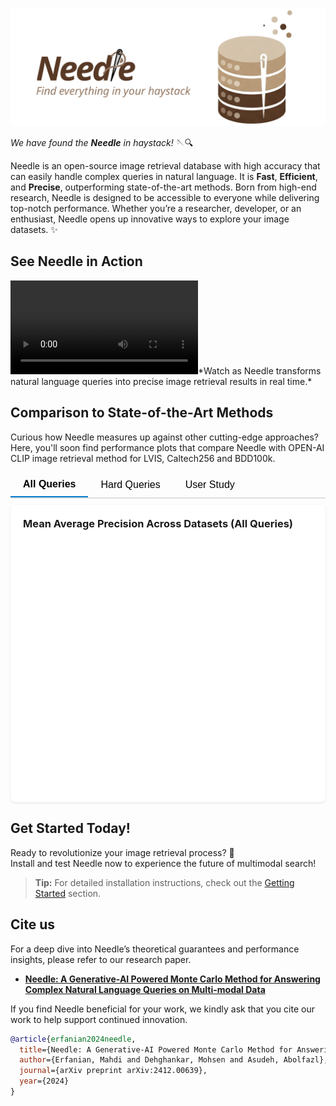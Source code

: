 <!-- Needle Banner -->
![Needle Banner](media/needle-banner-transparent.png)

<!-- Motto -->
*We have found the* ***Needle*** *in haystack!* 🪡🔍

<!-- Description -->
Needle is an open-source image retrieval database with high accuracy that can easily handle complex queries in natural language. It is **Fast**, **Efficient**, and **Precise**, outperforming state-of-the-art methods. Born from high-end research, Needle is designed to be accessible to everyone while delivering top-notch performance. Whether you’re a researcher, developer, or an enthusiast, Needle opens up innovative ways to explore your image datasets. ✨

<!-- Demonstration GIF -->
## See Needle in Action

<video controls>
  <source src="media/needle-demo.mp4" type="video/mp4">
</video>*Watch as Needle transforms natural language queries into precise image retrieval results in real time.*

## Comparison to State-of-the-Art Methods

Curious how Needle measures up against other cutting-edge approaches? Here, you'll soon find performance plots that
compare Needle with OPEN-AI CLIP image retrieval method for LVIS, Caltech256 and BDD100k.

<!DOCTYPE html>
<html lang="en">
<head>
    <meta charset="UTF-8">
    <meta name="viewport" content="width=device-width, initial-scale=1.0">
    <script src="https://cdnjs.cloudflare.com/ajax/libs/Chart.js/3.7.0/chart.min.js"></script>
    <style>
        .tabs {
            display: flex;
            margin-bottom: 10px;
            border-bottom: 2px solid #e0e0e0;
        }
        .tab-button {
            padding: 10px 20px;
            cursor: pointer;
            border: none;
            background: none;
            outline: none;
            font-size: 16px;
        }
        .tab-button.active {
            border-bottom: 2px solid #007acc;
            font-weight: bold;
        }
        .tab-content {
            display: none;
        }
        .tab-content.active {
            display: block;
        }
    </style>
    <title>Mean Average Precision Charts</title>
</head>
<body>
    <div class="tabs">
        <button class="tab-button active" id="allQueriesTab">All Queries</button>
        <button class="tab-button" id="hardQueriesTab">Hard Queries</button>
        <button class="tab-button" id="userStudyTab">User Study</button>
    </div>
    <div id="chartContainer">
        <div class="tab-content active" id="allQueriesContent">
            <div style="background: white; border-radius: 8px; padding: 20px; box-shadow: 0 1px 3px rgba(0,0,0,0.12);">
                <h3 style="margin-block-start: 0" id="chartTitle">Mean Average Precision Across Datasets (All Queries)</h3>
                <div style="height: 400px;">
                    <canvas id="precisionChart"></canvas>
                </div>
            </div>
        </div>
        <div class="tab-content" id="hardQueriesContent">
            <div style="background: white; border-radius: 8px; padding: 20px; box-shadow: 0 1px 3px rgba(0,0,0,0.12);">
                <h3 style="margin-block-start: 0">Mean Average Precision Across Datasets (Hard Queries)</h3>
                <div style="height: 400px;">
                    <canvas id="precisionChartHard"></canvas>
                </div>
            </div>
        </div>
        <div class="tab-content" id="userStudyContent">
            <div style="background: white; border-radius: 8px; padding: 20px; box-shadow: 0 1px 3px rgba(0,0,0,0.12);">
                <h3 style="margin-block-start: 0">User Study Preferences</h3>
                <div style="height: 400px;">
                    <canvas id="preferenceChart"></canvas>
                </div>
            </div>
        </div>
    </div>
    <script>
        document.addEventListener('DOMContentLoaded', function () {
            // Data for All Queries Tab
            const allQueriesData = {
                labels: ['LVIS', 'Caltech256', 'BDD100K', 'COCO'],
                datasets: [
                    {
                        label: 'Needle',
                        data: [0.323, 0.966, 0.711, 0.977],
                        backgroundColor: '#c2e8c4',
                        borderColor: '#2e7d32',
                        borderWidth: 1
                    },
                    {
                        label: 'CLIP',
                        data: [0.168, 0.939, 0.670, 0.952],
                        backgroundColor: '#c7dff9',
                        borderColor: '#1565c0',
                        borderWidth: 1
                    },
                    {
                        label: 'ALIGN',
                        data: [0.207, 0.947, 0.573, 0.960],
                        backgroundColor: '#ffe1c8',
                        borderColor: '#ef6c00',
                        borderWidth: 1
                    },
                    {
                        label: 'FLAVA',
                        data: [0.180, 0.903, 0.698, 0.941],
                        backgroundColor: '#e8d1f7',
                        borderColor: '#6a1b9a',
                        borderWidth: 1
                    },
                    {
                        label: 'BLIP + MiniLM',
                        data: [0.179, 0.838, 0.610, 0.951],
                        backgroundColor: '#f9cdde',
                        borderColor: '#c2185b',
                        borderWidth: 1
                    }
                ]
            };
            const hardQueriesData = {
                labels: ['LVIS', 'Caltech256', 'BDD100K', 'COCO'],
                 datasets: [
                {
                    label: 'Needle',
                    data: [0.249, 0.687, 0.158, 0.981],
                    backgroundColor: '#c2e8c4',
                    borderColor: '#2e7d32',
                    borderWidth: 1
                },
                {
                    label: 'CLIP',
                    data: [0.078, 0.181, 0.005, 0.477],
                    backgroundColor: '#c7dff9',
                    borderColor: '#1565c0',
                    borderWidth: 1
                },
                {
                    label: 'ALIGN',
                    data: [0.129, 0.398, 0.003, 0.895],
                    backgroundColor: '#ffe1c8',
                    borderColor: '#ef6c00',
                    borderWidth: 1
                },
                {
                    label: 'FLAVA',
                    data: [0.099, 0.306, 0.036, 0.281],
                    backgroundColor: '#e8d1f7',
                    borderColor: '#6a1b9a',
                    borderWidth: 1
                },
                {
                    label: 'BLIP + MiniLM',
                    data: [0.107, 0.372, 0.144, 0.698],
                    backgroundColor: '#f9cdde',
                    borderColor: '#c2185b',
                    borderWidth: 1
                }
            ]
            };
            const ctx = document.getElementById('precisionChart').getContext('2d');
            new Chart(ctx, {
                type: 'bar',
                data: allQueriesData,
                options: {
                    responsive: true,
                    maintainAspectRatio: false,
                    plugins: {
                        tooltip: {
                            callbacks: {
                                label: function (context) {
                                    return context.dataset.label + ': ' + context.raw;
                                }
                            }
                        }
                    },
                    scales: {
                        y: {
                            beginAtZero: true,
                            title: {
                                display: true,
                                text: 'Mean Average Precision'
                            }
                        }
                    }
                }
            });
            const preferenceCtx = document.getElementById('preferenceChart').getContext('2d');
            new Chart(preferenceCtx, {
                type: 'bar',
                data: {
                    labels: ['Needle', 'CLIP', 'Both', 'Neither'],
                    datasets: [
                        {
                            label: 'Needle',
                            data: [52.52, 23.23, 14.15, 10.1],
                            backgroundColor: '#bbddf5',
                            borderColor: '#367ea4',
                            borderWidth: 1
                        }
                    ]
                },
                options: {
                    responsive: true,
                    maintainAspectRatio: false,
                    plugins: {
                        tooltip: {
                            callbacks: {
                                label: function(context) {
                                    return context.dataset.label + ': ' + context.raw + '%';
                                }
                            }
                        }
                    },
                    scales: {
                        y: {
                            beginAtZero: true,
                            max: 100,
                            title: {
                                display: true,
                                text: 'Score (%)'
                            }
                        }
                    }
                }
            });
            const allQueriesTab = document.getElementById('allQueriesTab');
            const hardQueriesTab = document.getElementById('hardQueriesTab');
            const userStudyTab = document.getElementById('userStudyTab');
            const allQueriesContent = document.getElementById('allQueriesContent');
            const hardQueriesContent = document.getElementById('hardQueriesContent');
            const userStudyContent = document.getElementById('userStudyContent');
            allQueriesTab.addEventListener('click', function () {
                allQueriesTab.classList.add('active');
                hardQueriesTab.classList.remove('active');
                userStudyTab.classList.remove('active');
                allQueriesContent.classList.add('active');
                hardQueriesContent.classList.remove('active');
                userStudyContent.classList.remove('active');
            });
            hardQueriesTab.addEventListener('click', function () {
                hardQueriesTab.classList.add('active');
                allQueriesTab.classList.remove('active');
                userStudyTab.classList.remove('active');
                hardQueriesContent.classList.add('active');
                allQueriesContent.classList.remove('active');
                userStudyContent.classList.remove('active');
            });
            userStudyTab.addEventListener('click', function () {
                userStudyTab.classList.add('active');
                allQueriesTab.classList.remove('active');
                hardQueriesTab.classList.remove('active');
                userStudyContent.classList.add('active');
                allQueriesContent.classList.remove('active');
                hardQueriesContent.classList.remove('active');
            });
        });
    </script>
</body>
</html>

<!-- Call to Action -->
## Get Started Today!
Ready to revolutionize your image retrieval process? 🚀  
Install and test Needle now to experience the future of multimodal search!

> **Tip:** For detailed installation instructions, check out the [Getting Started](getting-started.md) section.

## Cite us 

For a deep dive into Needle’s theoretical guarantees and performance insights, please refer to our research paper.
- [**Needle: A Generative-AI Powered Monte Carlo Method for Answering Complex Natural Language Queries on Multi-modal Data**](https://arxiv.org/abs/2412.00639)

If you find Needle beneficial for your work, we kindly ask that you cite our work to help support continued innovation.

```bibtex  
@article{erfanian2024needle,
  title={Needle: A Generative-AI Powered Monte Carlo Method for Answering Complex Natural Language Queries on Multi-modal Data},
  author={Erfanian, Mahdi and Dehghankar, Mohsen and Asudeh, Abolfazl},
  journal={arXiv preprint arXiv:2412.00639},
  year={2024}
}
```  
